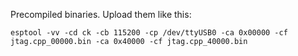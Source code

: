 Precompiled binaries. Upload them like this:

    esptool -vv -cd ck -cb 115200 -cp /dev/ttyUSB0 -ca 0x00000 -cf jtag.cpp_00000.bin -ca 0x40000 -cf jtag.cpp_40000.bin
